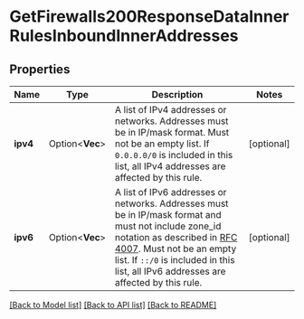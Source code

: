 # GetFirewalls200ResponseDataInnerRulesInboundInnerAddresses

## Properties

Name | Type | Description | Notes
------------ | ------------- | ------------- | -------------
**ipv4** | Option<**Vec<String>**> | A list of IPv4 addresses or networks. Addresses must be in IP/mask format. Must not be an empty list.  If `0.0.0.0/0` is included in this list, all IPv4 addresses are affected by this rule. | [optional]
**ipv6** | Option<**Vec<String>**> | A list of IPv6 addresses or networks. Addresses must be in IP/mask format and must not include zone_id notation as described in [RFC 4007](https://www.rfc-editor.org/rfc/rfc4007). Must not be an empty list.  If `::/0` is included in this list, all IPv6 addresses are affected by this rule. | [optional]

[[Back to Model list]](../README.md#documentation-for-models) [[Back to API list]](../README.md#documentation-for-api-endpoints) [[Back to README]](../README.md)


